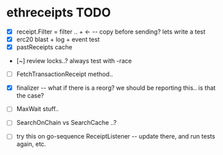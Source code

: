 ethreceipts TODO
================

- [x] receipt.Filter = filter .. + <- -- copy before sending? lets write a test
- [x] erc20 blast + log + event test
- [x] pastReceipts cache
- [~] review locks..? always test with -race
- [ ] FetchTransactionReceipt method..
- [x] finalizer -- what if there is a reorg? we should be reporting this.. is that the case?
- [ ] MaxWait stuff..
- [ ] SearchOnChain vs SearchCache ..?

- [ ] try this on go-sequence ReceiptListener -- update there, and run tests again, etc.
